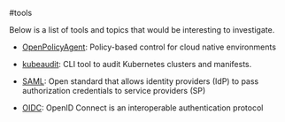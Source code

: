 #tools   

Below is a list of tools and topics that would be interesting to investigate.

* [OpenPolicyAgent](https://www.openpolicyagent.org/): Policy-based control for cloud native environments

* [kubeaudit](https://github.com/Shopify/kubeaudit): CLI tool to audit Kubernetes clusters and manifests.

* [SAML](https://en.wikipedia.org/wiki/Security_Assertion_Markup_Language): Open standard that allows identity providers (IdP) to pass authorization credentials to service providers (SP)

* [OIDC](https://openid.net/developers/how-connect-works/): OpenID Connect is an interoperable authentication protocol
